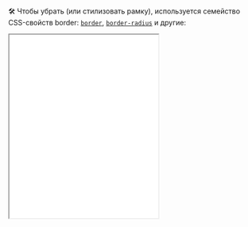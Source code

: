 🛠 Чтобы убрать (или стилизовать рамку), используется семейство CSS-свойств border: [`border`](/css/border), [`border-radius`](/css/border-radius) и другие:

<iframe title="Стилизация рамки fieldset — <fieldset> — Дока" src="../demos/border-styling.html" height="370"></iframe>
